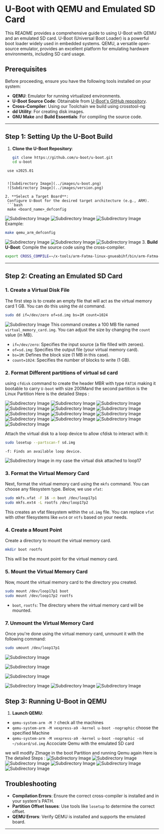 # U-Boot with QEMU and Emulated SD Card

This README provides a comprehensive guide to using U-Boot with QEMU and an emulated SD card. U-Boot (Universal Boot Loader) is a powerful boot loader widely used in embedded systems. QEMU, a versatile open-source emulator, provides an excellent platform for emulating hardware environments, including SD card usage.

## Prerequisites

Before proceeding, ensure you have the following tools installed on your system:

- **QEMU**: Emulator for running virtualized environments.
- **U-Boot Source Code**: Obtainable from [U-Boot's GitHub repository](https://github.com/u-boot/u-boot).
- **Cross-Compiler**: Using our Toolchain we build using crosstool-ng
- **dd Utility**: For creating disk images.
- **GNU Make** and **Build Essentials**: For compiling the source code.

---

## Step 1: Setting Up the U-Boot Build

1. **Clone the U-Boot Repository**:
   ```bash
   git clone https://github.com/u-boot/u-boot.git
   cd u-boot
  ```
   use v2025.01
   
  
   ![Subdirectory Image](../images/u-boot.png)
   ![Subdirectory Image](../images/version.png)

2. **Select a Target Board**:
   Configure U-Boot for the desired target architecture (e.g., ARM).
   ```bash
   make <board_name>_defconfig
   ```
   ![Subdirectory Image](../images/vexpress.png)
   ![Subdirectory Image](../images/config.png)
   ![Subdirectory Image](../images/env.png)
   Example:
   ```bash
   make qemu_arm_defconfig
   ```
   ![Subdirectory Image](../images/crosscompile.png)
   ![Subdirectory Image](../images/build.png)
   ![Subdirectory Image](../images/afterbuild.png)
3. **Build U-Boot**:
   Compile the source code using the cross-compiler.
   ```bash
   export CROSS_COMPILE=~/x-tools/arm-Fatma-linux-gnueabihf/bin/arm-Fatma-linux-gnueabihf-
   ```

---

## Step 2: Creating an Emulated SD Card

### 1. Create a Virtual Disk File
The first step is to create an empty file that will act as the virtual memory card 1 GB. You can do this using the `dd` command.

```bash
sudo dd if=/dev/zero of=sd.img bs=1M count=1024
```
 ![Subdirectory Image](images/dd.png)
This command creates a 100 MB file named `virtual_memory_card.img`. You can adjust the size by changing the `count` value (in MB).

- `if=/dev/zero`: Specifies the input source (a file filled with zeroes).
- `of=sd.img`: Specifies the output file (your virtual memory card).
- `bs=1M`: Defines the block size (1 MB in this case).
- `count=1024`: Specifies the number of blocks to write (1 GB).

### 2. Format Different partitions of virtual sd card 

 using `cfdisk` command to create the header MBR with type `FAT16` making it bootable to carry `U-boot` with size 200Mand the second partition is the Linux Partition
 Here is the detailed Steps :
  
  ![Subdirectory Image](../images/dos.png)
  ![Subdirectory Image](../images/1.png)
  ![Subdirectory Image](../images/2.png)
  ![Subdirectory Image](../images/3.png)
  ![Subdirectory Image](../images/4.png)
  ![Subdirectory Image](../images/5.png)
  ![Subdirectory Image](../images/6.png)
  ![Subdirectory Image](../images/7.png)
  ![Subdirectory Image](../images/8.png)
  ![Subdirectory Image](../images/9.png)
  ![Subdirectory Image](../images/10.png)
  ![Subdirectory Image](../images/11.png)
  ![Subdirectory Image](../images/MBR.png)
  

 Attach the virtual disk to a loop device to allow cfdisk to interact with it:
```bash
sudo losetup --partscan-f sd.img
```
    -f: Finds an available loop device.
    
  ![Subdirectory Image](../images/losetup.png)
    in my case the virtual disk attached to loop17    
### 3. Format the Virtual Memory Card
Next, format the virtual memory card using the `mkfs` command. You can choose any filesystem type. Below, we use `vfat`:

```bash
sudo mkfs.vfat -F 16 -n boot /dev/loop17p1
sudo mkfs.ext4 -L rootfs /dev/loop17p2
```

This creates an vfat filesystem within the `sd.img` file. You can replace `vfat` with other filesystems like `ext4` or `ntfs` based on your needs.

### 4. Create a Mount Point
Create a directory to mount the virtual memory card.

```bash
mkdir boot rootfs
```

This will be the mount point for the virtual memory card.

### 5. Mount the Virtual Memory Card
Now, mount the virtual memory card to the directory you created.

```bash
sudo mount /dev/loop17p1 boot
sudo mount /dev/loop17p2 rootfs

```
- `boot`, `rootfs`: The directory where the virtual memory card will be mounted.


### 7. Unmount the Virtual Memory Card
Once you're done using the virtual memory card, unmount it with the following command:

```bash
sudo umount /dev/loop17p1 
```
![Subdirectory Image](../images/mkfs.png)

![Subdirectory Image](../images/lsblk.png)

![Subdirectory Image](../images/mkfs2.png)

![Subdirectory Image](../images/mount.png)
![Subdirectory Image](../images/boot-rootfs.png)
![Subdirectory Image](../images/umount.png)
## Step 3: Running U-Boot in QEMU

1. **Launch QEMU**:

  - `qemu-system-arm -M ?` check all the machines 
  - `qemu-system-arm -M vexpress-a9 -kernel u-boot -nographic` choose the specified Machine 
  - `qemu-system-arm -M vexpress-a9 -kernel u-boot -nographic -sd ~/sdcard/sd.img` Accociate Qemu with the emulated SD card 
  
 we will modify ZImage in the boot Partition and running Qemu again 
  Here is The detailed Steps :
  ![Subdirectory Image](../images/Qemu.png)
  ![Subdirectory Image](../images/QemuwithSDbeforeModify.png)
  ![Subdirectory Image](../images/modifyzimage.png)
  ![Subdirectory Image](../images/modifycontent.png)
  ![Subdirectory Image](../images/QemuWithSD.png)
  ![Subdirectory Image](../images/zImage.png)
  
## Troubleshooting

- **Compilation Errors**: Ensure the correct cross-compiler is installed and in your system's PATH.
- **Partition Offset Issues**: Use tools like `losetup` to determine the correct offset.
- **QEMU Errors**: Verify QEMU is installed and supports the emulated board.

---



